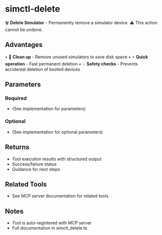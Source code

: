 # simctl-delete

🗑️ **Delete Simulator** - Permanently remove a simulator device.
⚠️ This action cannot be undone.

## Advantages

• 🧹 **Clean up** - Remove unused simulators to save disk space
• ⚡ **Quick operation** - Fast permanent deletion
• 💡 **Safety checks** - Prevents accidental deletion of booted devices

## Parameters

### Required
- (See implementation for parameters)

### Optional
- (See implementation for optional parameters)

## Returns

- Tool execution results with structured output
- Success/failure status
- Guidance for next steps

## Related Tools

- See MCP server documentation for related tools

## Notes

- Tool is auto-registered with MCP server
- Full documentation in simctl_delete.ts

